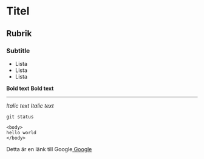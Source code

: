 # Titel

## Rubrik

### Subtitle

- Lista
- Lista
- Lista

**Bold text**
**Bold text**

---

_Italic text_
_Italic text_

`git status`

```
<body>
hello world
</body>
```

Detta är en länk till Google[ Google](http://www.google.com)
